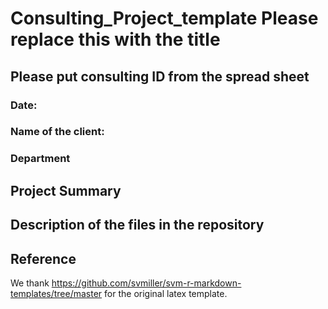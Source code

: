# Consulting_Project_template Please replace this with the title
## Please put consulting ID from the spread sheet

### Date:
### Name of the client:
### Department

## Project Summary


## Description of the files in the repository


## Reference

We thank https://github.com/svmiller/svm-r-markdown-templates/tree/master for the original latex template.